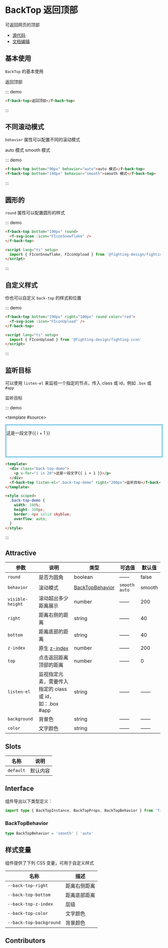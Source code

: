 # BackTop 返回顶部

可返回网页的顶部

- [源代码](https://github.com/FightingDesign/fighting-design/tree/master/packages/fighting-design/back-top)
- [文档编辑](https://github.com/FightingDesign/fighting-design/blob/master/docs/docs/components/back-top.md)

## 基本使用

`BackTop` 的基本使用

<f-back-top>返回顶部</f-back-top>

::: demo

```html
<f-back-top>返回顶部</f-back-top>
```

:::

## 不同滚动模式

`behavior` 属性可以配置不同的滚动模式

<f-back-top bottom="90px" behavior="auto">auto 模式</f-back-top>
<f-back-top bottom="140px" behavior="smooth">smooth 模式</f-back-top>

::: demo

```html
<f-back-top bottom="90px" behavior="auto">auto 模式</f-back-top>
<f-back-top bottom="140px" behavior="smooth">smooth 模式</f-back-top>
```

:::

## 圆形的

`round` 属性可以配置圆形的样式

<f-back-top bottom="190px" round>
  <f-svg-icon :icon="FIconSnowflake" />
</f-back-top>

::: demo

```html
<f-back-top bottom="190px" round>
  <f-svg-icon :icon="FIconSnowflake" />
</f-back-top>

<script lang="ts" setup>
  import { FIconSnowflake, FIconUpload } from '@fighting-design/fighting-icon'
</script>
```

:::

## 自定义样式

你也可以自定义 `back-top` 的样式和位置

<f-back-top bottom="190px" right="100px" round color="red">
  <f-svg-icon :icon="FIconUpload" />
</f-back-top>

::: demo

```html
<f-back-top bottom="190px" right="100px" round color="red">
  <f-svg-icon :icon="FIconUpload" />
</f-back-top>

<script lang="ts" setup>
  import { FIconUpload } from '@fighting-design/fighting-icon'
</script>
```

:::

## 监听目标

可以使用 `listen-el` 来监视一个指定的节点，传入 class 或 id，例如 `.box` 或 `#app`

<f-back-top listen-el=".back-top-demo" right="200px">监听目标</f-back-top>

::: demo

<template #source>

<div class="back-top-demo">
<p v-for="i in 20">这是一段文字{{ i + 1 }}</p>
</div>
</template>

```html
<template>
  <div class="back-top-demo">
    <p v-for="i in 20">这是一段文字{{ i + 1 }}</p>
  </div>
  <f-back-top listen-el=".back-top-demo" right="200px">监听目标</f-back-top>
</template>

<style scoped>
  .back-top-demo {
    width: 100%;
    height: 100px;
    border: 4px solid skyblue;
    overflow: auto;
  }
</style>
```

:::

## Attractive

| 参数             | 说明                                                                     | 类型                                           | 可选值          | 默认值 |
| ---------------- | ------------------------------------------------------------------------ | ---------------------------------------------- | --------------- | ------ |
| `round`          | 是否为圆角                                                               | boolean                                        | ——              | false  |
| `behavior`       | 滚动模式                                                                 | <a href="#backtopbehavior">BackTopBehavior</a> | `smooth` `auto` | smooth |
| `visible-height` | 滚动超出多少距离展示                                                     | number                                         | ——              | 200    |
| `right`          | 距离右侧的距离                                                           | string                                         | ——              | 40     |
| `bottom`         | 距离底部的距离                                                           | string                                         | ——              | 40     |
| `z-index`        | 原生 [z-index](https://developer.mozilla.org/zh-CN/docs/Web/CSS/z-index) | number                                         | ——              | 200    |
| `top`            | 点击返回距离顶部的距离                                                   | number                                         | ——              | 0      |
| `listen-el`      | 监视指定元素，需要传入指定的 class 或 id，如：.box #app                  | string                                         | ——              | ——     |
| `background`     | 背景色                                                                   | string                                         | ——              | ——     |
| `color`          | 文字颜色                                                                 | string                                         | ——              | ——     |

## Slots

| 名称      | 说明     |
| --------- | -------- |
| `default` | 默认内容 |

## Interface

组件导出以下类型定义：

```ts
import type { BackTopInstance, BackTopProps, BackTopBehavior } from 'fighting-design'
```

### BackTopBehavior

```ts
type BackTopBehavior = 'smooth' | 'auto'
```

## 样式变量

组件提供了下列 CSS 变量，可用于自定义样式

| 名称                    | 描述         |
| ----------------------- | ------------ |
| `--back-top-right`      | 距离右侧距离 |
| `--back-top-bottom`     | 距离底部距离 |
| `--back-top-z-index`    | 层级         |
| `--back-top-color`      | 文字颜色     |
| `--back-top-background` | 背景颜色     |

## Contributors

<a href="https://github.com/Tyh2001" target="_blank">
  <f-avatar round src="https://avatars.githubusercontent.com/u/73180970?v=4" />
</a>

<a href="https://github.com/XiaoLi-sach" target="_blank">
  <f-avatar round src="https://avatars.githubusercontent.com/u/55753927?v=4" />
</a>

<script setup lang="ts">
  import { FIconSnowflake, FIconUpload } from '@fighting-design/fighting-icon'
</script>

<style scoped>
  .back-top-demo {
    width: 100%;
    height: 100px;
    border: 4px solid skyblue;
    overflow: auto;
  }
</style>
